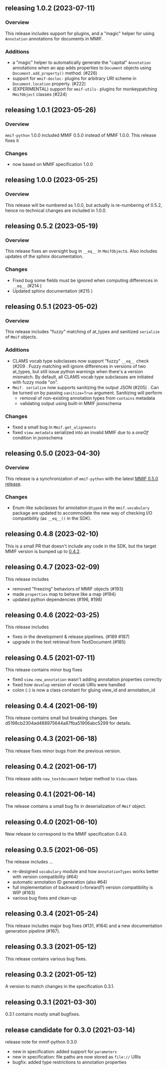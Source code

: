 
## releasing 1.0.2 (2023-07-11)
### Overview
This release includes support for plugins, and a "magic" helper for using `Annotation` annotations for documents in MMIF. 

### Additions
* a "magic" helper to automatically generate the "capital" `Annotation` annotations when an app adds properties to `Document` objects using `Document.add_property()` method. (#226)
* support for `mmif-docloc-` plugins for arbitrary URI scheme in `Document.location` property. (#222)
* (EXPERIMENTAL) support for `mmif-utils-` plugins for monkeypatching `MmifObject` classes (#224)



## releasing 1.0.1 (2023-05-26)
### Overview
`mmif-python` 1.0.0 included MMIF 0.5.0 instead of  MMIF 1.0.0. This release fixes it

### Changes
* now based on MMIF specification 1.0.0

## releasing 1.0.0 (2023-05-25)
### Overview
This release will be numbered as 1.0.0, but actually is re-numbering of 0.5.2, hence no technical changes are included in 1.0.0. 


## releasing 0.5.2 (2023-05-19)
### Overview
This release fixes an oversight bug in `__eq__` in `MmifObject`s. Also includes updates of the sphinx documentation. 

### Changes
* Fixed bug some fields must be ignored when computing differences in  `__eq__` (#214 )
* Updated sphinx documentation (#215 )


## releasing 0.5.1 (2023-05-02)
### Overview
This release includes "fuzzy" matching of at_types and sanitized `serialize` of `Mmif` objects.

### Additions
* CLAMS vocab type subclasses now support "fuzzy" `__eq__` check (#209 . Fuzzy matching will ignore differences in versions of two at_types, but still issue python warnings when there's a version mismatch. By default, all CLAMS vocab type subclasses are initiated with fuzzy mode "on". 
* `Mmif. serialize` now supports sanitizing the output JSON (#205) . Can be turned on by passing `sanitize=True` argument. Sanitizing will perform 
    * removal of non-existing annotation types from `contains` metadata    
    * validating output using built-in MMIF jsonschema
    

### Changes
* fixed a small bug in `Mmif.get_alignments` 
* fixed `view.metadata` serialized into an invalid MMIF due to a *oneOf* condition in jsonschema

## releasing 0.5.0 (2023-04-30)
### Overview
This release is a synchronization of `mmif-python` with the latest [MMIF 0.5.0 release](https://github.com/clamsproject/mmif/pull/199). 

### Changes
* Enum-like subclasses for annotation `@type`s in the `mmif.vocabulary` package are updated to accommodate the new way of checking I/O compatibility (as `__eq__()` in the SDK).


## releasing 0.4.8 (2023-02-10)
This is a small PR that doesn't include any code in the SDK, but the target MMIF version is bumped up to [0.4.2](https://github.com/clamsproject/mmif/blob/master/CHANGELOG.md#version-042---2023-02-09). 

## releasing 0.4.7 (2023-02-09)
This release includes

* removed "freezing" behaviors of MMIF objects (#193)
* made `properties` map to behave like a map (#194)
* updated python dependencies (#196, #198)

## releasing 0.4.6 (2022-03-25)
This release includes 

* fixes in the development & release pipelines. (#189 #187)
* upgrade in the text retrieval from TextDocument (#185)

## releasing 0.4.5 (2021-07-11)
This release contains minor bug fixes

* fixed `view.new_annotation` wasn't adding annotation properties correctly
* fixed how `develop` version of vocab URIs were handled
* colon (`:`) is now a class constant for gluing view_id and annotation_id

## releasing 0.4.4 (2021-06-19)
This release contains small but breaking changes. See d5198cb2304ad488975644a87fba51906abc5299 for details. 


## releasing 0.4.3 (2021-06-18)
This release fixes minor bugs from the previous version.


## releasing 0.4.2 (2021-06-17)
This release adds `new_textdocument` helper method to `View` class. 

## releasing 0.4.1 (2021-06-14)
The release contains a small bug fix in deserialization of `Mmif` object. 

## releasing 0.4.0  (2021-06-10)
New release to correspond to the MMIF specification 0.4.0. 

## releasing 0.3.5 (2021-06-05)
The release includes ...

* re-designed `vocabulary` module and how `AnnotationTypes` works better with version compatibility (#64)
* automatic annotation ID generation (also #64)
* full implementation of backward (+forward?) version compatibility is WIP (#163)
* various bug fixes and clean-up


## releasing 0.3.4 (2021-05-24)
This release includes major bug fixes (#131, #164) and a new documentation generation pipeline (#167). 

## releasing 0.3.3 (2021-05-12)
This release contains various bug fixes. 

## releasing 0.3.2 (2021-05-12)
A version to match changes in the specification 0.3.1. 

## releasing 0.3.1 (2021-03-30)
0.3.1 contains mostly small bugfixes.


## release candidate for 0.3.0 (2021-03-14)
release note for mmif-python 0.3.0

* new in specification: added support for `parameters` 
* new in specification: file paths are now stored as `file://` URIs
* bugfix: added type restrictions to annotation properties
